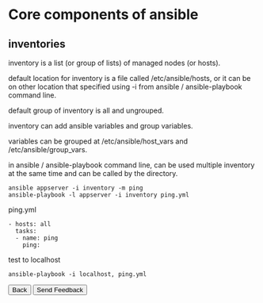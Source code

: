 # Core components of ansible

## inventories

inventory is a list (or group of lists) of managed nodes (or hosts).

default location for inventory is a file called /etc/ansible/hosts, or it can be on other location that specified using -i <path> from ansible / ansible-playbook command line.

default group of inventory is all and ungrouped.

inventory can add ansible variables and group variables.

variables can be grouped at /etc/ansible/host_vars and /etc/ansible/group_vars.

in ansible / ansible-playbook command line, can be used multiple inventory at the same time and can be called by the directory.
```
ansible appserver -i inventory -m ping
ansible-playbook -l appserver -i inventory ping.yml
```
ping.yml
```
- hosts: all
  tasks:
  - name: ping
    ping:
```
test to localhost
```
ansible-playbook -i localhost, ping.yml
```

<button name="back" onclick="https://github.com/widansible/ex407-preparation">Back</button>
<button name="feedback" onclick="https://google.com">Send Feedback</button>

